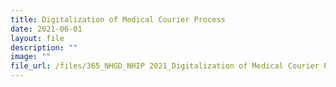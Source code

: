 ```yaml
---
title: Digitalization of Medical Courier Process
date: 2021-06-01
layout: file
description: ""
image: ""
file_url: /files/365_NHGD_NHIP 2021_Digitalization of Medical Courier Process-combine.pdf
---
```

